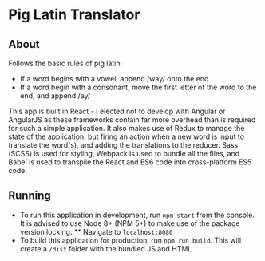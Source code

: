# Pig Latin Translator

## About

Follows the basic rules of pig latin:
* If a word begins with a vowel, append /way/ onto the end
* If a word begin with a consonant, move the first letter of the word to the end, and append /ay/

This app is built in React - I elected not to develop with Angular or AngularJS as these frameworks contain far more
overhead than is required for such a simple application. It also makes use of Redux to manage the state of the
application, but firing an action when a new word is input to translate the word(s), and adding the translations to the
reducer. Sass (SCSS) is used for styling, Webpack is used to bundle all the files, and Babel is used to transpile the
React and ES6 code into cross-platform ES5 code.

## Running

* To run this application in development, run `npm start` from the console. It is advised to use Node 8+ (NPM 5+) to
make use of the package version locking.
** Navigate to `localhost:8080`
* To build this application for production, run `npm run build`. This will create a `/dist` folder with the bundled
JS and HTML
